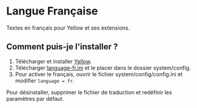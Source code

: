 Langue Française
================
Textes en français pour Yellow et ses extensions.

Comment puis-je l'installer ?
----------------------
1. Télécharger et installer [Yellow](https://github.com/markseu/yellowcms/).
2. Télécharger [language-fr.ini](language-fr.ini?raw=true) et le placer dans le dossier system/config.
3. Pour activer le français, ouvrir le fichier system/config/config.ini et modifier `language = fr`.

Pour désinstaller, supprimer le fichier de traduction et redéfinir les paramètres par défaut.
